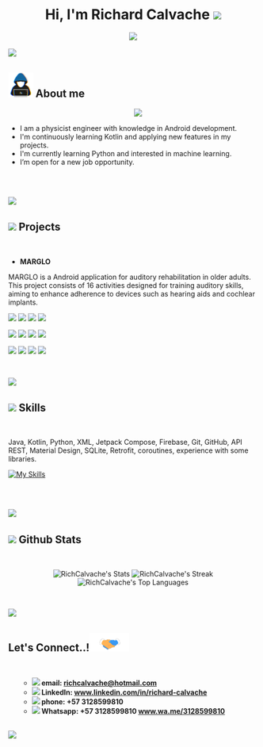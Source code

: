
<h1 align="center"><b>Hi, I'm Richard Calvache </b><img src="https://media.giphy.com/media/hvRJCLFzcasrR4ia7z/giphy.gif" width="35"></h1>
<!--  -->
<p align="center">
  <a href="https://github.com/DenverCoder1/readme-typing-svg"><img src="https://readme-typing-svg.herokuapp.com?font=Time+New+Roman&color=cyan&size=25&center=true&vCenter=true&width=600&height=100&lines=Physicist+Engineer;++;Android+Developer;Active+Learner/Researcher,;Love+to+learn+new+stuffs...<3"></a>
</p>

<picture> <img src="https://user-images.githubusercontent.com/73097560/115834477-dbab4500-a447-11eb-908a-139a6edaec5c.gif"></picture>


## <picture><img src = "https://github.com/0xAbdulKhalid/0xAbdulKhalid/raw/main/assets/mdImages/about_me.gif" width = 50px></picture> **About me**

<picture> <img align="right" src="https://i.pinimg.com/originals/27/b7/71/27b7711430a9afb1d4826a2b5c33e262.gif" width = 250px></picture>

<br>

- I am a physicist engineer with knowledge in Android development.
- I'm continuously learning Kotlin and applying new features in my projects.
- I'm currently learning Python and interested in machine learning.
- I’m open for a new job opportunity.

<br><br>

<picture> <img src="https://user-images.githubusercontent.com/73097560/115834477-dbab4500-a447-11eb-908a-139a6edaec5c.gif"></picture>


## <img src="https://images.emojiterra.com/google/noto-emoji/unicode-15/animated/1f680.gif" width ="50"><b> Projects</b>
<br>

<p align="center">

- **MARGLO**


MARGLO is a Android application for auditory rehabilitation in older adults. This project consists of 16 activities designed for training auditory skills, aiming to enhance adherence to devices such as hearing aids and cochlear implants.
<br>   

<picture> <img src="https://github.com/RichCalvache/RichCalvache/assets/76924421/6354108c-7c7a-43cb-ac72-fa27f362d6ea" width = 200px></picture>
<picture> <img src="https://github.com/RichCalvache/RichCalvache/assets/76924421/679005ef-7a36-4924-8681-73a60d73cacb" width = 200px></picture>
<picture> <img src="https://github.com/RichCalvache/RichCalvache/assets/76924421/e482095d-458e-4fe0-948e-c1e6ad7958c1" width = 200px></picture>
<picture> <img src="https://github.com/RichCalvache/RichCalvache/assets/76924421/16d422e2-1585-4f88-ba8d-94eb7259429b" width = 200px></picture>

<picture> <img src="https://github.com/RichCalvache/RichCalvache/assets/76924421/07ba51ea-afcc-4d7c-a45d-bda86536f740" width = 200px></picture>
<picture> <img src="https://github.com/RichCalvache/RichCalvache/assets/76924421/908df4d5-1897-4f3f-9ef5-5eab56d908c7" width = 200px></picture>
<picture> <img src="https://github.com/RichCalvache/RichCalvache/assets/76924421/537f9cb9-6eb5-4104-9970-3b6c91caa534" width = 200px></picture>
<picture> <img src="https://github.com/RichCalvache/RichCalvache/assets/76924421/60bff0e8-64dc-4edd-8c48-14e31baafd10" width = 200px></picture>

<picture> <img src="https://github.com/RichCalvache/RichCalvache/assets/76924421/a1269f1a-1532-4cf0-847e-ffbaf3877ff2" width = 200px></picture>
<picture> <img src="https://github.com/RichCalvache/RichCalvache/assets/76924421/6f586435-6484-47c6-a26f-1cd8153a9248" width = 200px></picture>
<picture> <img src="https://github.com/RichCalvache/RichCalvache/assets/76924421/b8db5946-798a-4c00-978d-55ad8d7d5bdc" width = 200px></picture>
<picture> <img src="https://github.com/RichCalvache/RichCalvache/assets/76924421/3422a4d4-d920-42ed-aef9-9af232feb48f" width = 200px></picture>


<br>


<picture> <img src="https://user-images.githubusercontent.com/73097560/115834477-dbab4500-a447-11eb-908a-139a6edaec5c.gif"></picture>
</p>

## <img src="https://media2.giphy.com/media/QssGEmpkyEOhBCb7e1/giphy.gif?cid=ecf05e47a0n3gi1bfqntqmob8g9aid1oyj2wr3ds3mg700bl&rid=giphy.gif" width ="50"><b> Skills</b>
<br>

<p align="center">

Java, Kotlin, Python, XML, Jetpack Compose, Firebase, Git, GitHub, API REST, Material Design, SQLite, Retrofit, coroutines, experience with some libraries.

    
[![My Skills](https://skillicons.dev/icons?i=java,kotlin,py,androidstudio,firebase,git,github,sqlite)](https://skillicons.dev)

<br>   


<br>

<picture> <img src="https://user-images.githubusercontent.com/73097560/115834477-dbab4500-a447-11eb-908a-139a6edaec5c.gif"></picture>




## <img src="https://media.giphy.com/media/iY8CRBdQXODJSCERIr/giphy.gif" width="50"><b> Github Stats </b>
<br>

<div align="center">

![RichCalvache's Stats](https://github-readme-stats.vercel.app/api?username=RichCalvache&theme=tokyonight&show_icons=true&hide_border=true&count_private=true)
![RichCalvache's Streak](https://github-readme-streak-stats.herokuapp.com/?user=RichCalvache&theme=tokyonight&hide_border=true)
![RichCalvache's Top Languages](https://github-readme-stats.vercel.app/api/top-langs/?username=RichCalvache&theme=tokyonight&show_icons=true&hide_border=true&layout=compact)

</a>
</div>

<br>

<picture> <img src="https://user-images.githubusercontent.com/73097560/115834477-dbab4500-a447-11eb-908a-139a6edaec5c.gif"></picture>


## <b> Let's Connect..!</b><img src="https://github.com/0xAbdulKhalid/0xAbdulKhalid/raw/main/assets/mdImages/handshake.gif" width ="80">
<br>
<div align='left'>

<ul>

- <img src="https://i.pinimg.com/736x/25/c8/28/25c8286a8dcb892a6a5a30245c56787a.jpg" width ="30"><b> email: 	richcalvache@hotmail.com</b>
- <img src="https://upload.wikimedia.org/wikipedia/commons/thumb/8/81/LinkedIn_icon.svg/2048px-LinkedIn_icon.svg.png" width ="30"><b> LinkedIn:  www.linkedin.com/in/richard-calvache</b>
- <img src="https://seeklogo.com/images/W/whatsapp-logo-112413FAA7-seeklogo.com.png" width ="30"><b> phone: 	+57 3128599810</b>
- <img src="https://seeklogo.com/images/W/whatsapp-icon-logo-6E793ACECD-seeklogo.com.png" width ="30"><b> Whatsapp: 	+57 3128599810  www.wa.me/3128599810</b>

	
</ul>
</div>

<br>
<img src="https://user-images.githubusercontent.com/73097560/115834477-dbab4500-a447-11eb-908a-139a6edaec5c.gif">
<br>
<br>
<br>
